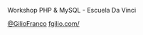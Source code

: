 Workshop PHP & MySQL - Escuela Da Vinci

[@GilioFranco](https://twitter.com/GilioFranco)
[fgilio.com/](http://fgilio.com/)
